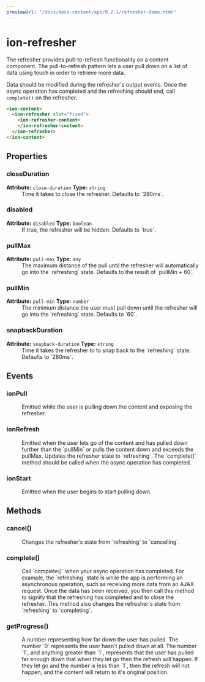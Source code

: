 ```yaml
---
previewUrl: "/docs/docs-content/api/0.2.1/refresher-demo.html"
---
```

# ion-refresher

The refresher provides pull-to-refresh functionality on a content component.
The pull-to-refresh pattern lets a user pull down on a list of data using touch
in order to retrieve more data.

Data should be modified during the refresher's output events. Once the async
operation has completed and the refreshing should end, call `complete()` on the
refresher.


```html
<ion-content>
  <ion-refresher slot="fixed">
    <ion-refresher-content>
    </ion-refresher-content>
  </ion-refresher>
</ion-content>
```


<h2>Properties</h2> 

<dl>
<dt>
<h3>closeDuration</h3> 
<strong>Attribute:</strong>  <code>close-duration</code>
<strong>Type:</strong> <code>string</code>
</dt>
<dd>Time it takes to close the refresher. Defaults to `280ms`.</dd>

<dt>
<h3>disabled</h3> 
<strong>Attribute:</strong>  <code>disabled</code>
<strong>Type:</strong> <code>boolean</code>
</dt>
<dd>If true, the refresher will be hidden. Defaults to `true`.</dd>

<dt>
<h3>pullMax</h3> 
<strong>Attribute:</strong>  <code>pull-max</code>
<strong>Type:</strong> <code>any</code>
</dt>
<dd>The maximum distance of the pull until the refresher
will automatically go into the `refreshing` state.
Defaults to the result of `pullMin + 60`.</dd>

<dt>
<h3>pullMin</h3> 
<strong>Attribute:</strong>  <code>pull-min</code>
<strong>Type:</strong> <code>number</code>
</dt>
<dd>The minimum distance the user must pull down until the
refresher will go into the `refreshing` state. Defaults to `60`.</dd>

<dt>
<h3>snapbackDuration</h3> 
<strong>Attribute:</strong>  <code>snapback-duration</code>
<strong>Type:</strong> <code>string</code>
</dt>
<dd>Time it takes the refresher to to snap back to the `refreshing` state. Defaults to `280ms`.</dd>

</dl>


<h2>Events</h2>

<dl><dt>
<h3>ionPull</h3></dt>
<dd>Emitted while the user is pulling down the content and exposing the refresher.</dd>

<dt>
<h3>ionRefresh</h3></dt>
<dd>Emitted when the user lets go of the content and has pulled down
further than the `pullMin` or pulls the content down and exceeds the pullMax.
Updates the refresher state to `refreshing`. The `complete()` method should be
called when the async operation has completed.</dd>

<dt>
<h3>ionStart</h3></dt>
<dd>Emitted when the user begins to start pulling down.</dd>

</dl>


<h2>Methods</h2>
<dl>

<dt><h3>cancel()</h3></dt>
<dd>Changes the refresher's state from `refreshing` to `cancelling`.</dd>

<dt><h3>complete()</h3></dt>
<dd>Call `complete()` when your async operation has completed.
For example, the `refreshing` state is while the app is performing
an asynchronous operation, such as receiving more data from an
AJAX request. Once the data has been received, you then call this
method to signify that the refreshing has completed and to close
the refresher. This method also changes the refresher's state from
`refreshing` to `completing`.</dd>

<dt><h3>getProgress()</h3></dt>
<dd>A number representing how far down the user has pulled.
The number `0` represents the user hasn't pulled down at all. The
number `1`, and anything greater than `1`, represents that the user
has pulled far enough down that when they let go then the refresh will
happen. If they let go and the number is less than `1`, then the
refresh will not happen, and the content will return to it's original
position.</dd>

</dl>


